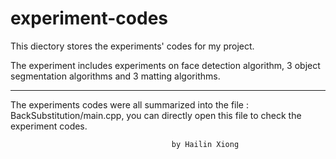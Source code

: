 # experiment-codes

This diectory stores the experiments' codes for my project.

The experiment includes experiments on face detection algorithm, 3 object segmentation algorithms and 3 matting algorithms.

---------------------------------------------------------------------------------------------------------------------------------

The experiments codes were all summarized into the file : BackSubstitution/main.cpp, you can directly open this file to check the experiment codes.

                                        by Hailin Xiong
